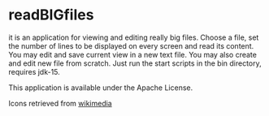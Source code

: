 # readBIGfiles

it is an application for viewing and editing really big files.
Choose a file, set the number of lines to be displayed on every screen
and read its content. You may edit and save current view in a new text file.
You may also create and edit new file from scratch.
Just run the start scripts in the bin directory, requires jdk-15.

This application is available under the Apache License.

Icons retrieved from [wikimedia](https://commons.wikimedia.org)